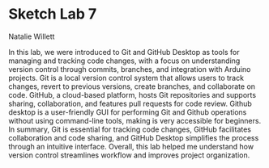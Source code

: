 # Sketch Lab 7
 Natalie Willett
 
In this lab, we were introduced to Git and GitHub Desktop as tools for managing and tracking code changes, with a focus on understanding version control through commits, branches, and integration with Arduino projects. Git is a local version control system that allows users to track changes, revert to previous versions, create branches, and collaborate on code. GitHub, a cloud-based platform, hosts Git repositories and supports sharing, collaboration, and features pull requests for code review. Github desktop is a user-friendly GUI for performing Git and Github operations without using command-line tools, making is very accessible for beginners. In summary, Git is essential for tracking code changes, GitHub facilitates collaboration and code sharing, and GitHub Desktop simplifies the process through an intuitive interface. Overall, this lab helped me understand how version control streamlines workflow and improves project organization.
